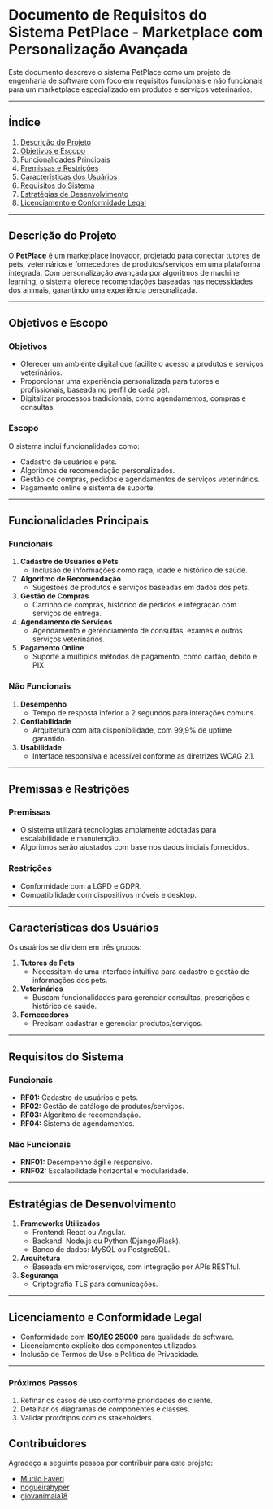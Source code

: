 # Documento de Requisitos do Sistema PetPlace - Marketplace com Personalização Avançada

Este documento descreve o sistema PetPlace como um projeto de engenharia de software com foco em requisitos funcionais e não funcionais para um marketplace especializado em produtos e serviços veterinários.

---

## Índice
1. [Descrição do Projeto](#descrição-do-projeto)
2. [Objetivos e Escopo](#objetivos-e-escopo)
3. [Funcionalidades Principais](#funcionalidades-principais)
4. [Premissas e Restrições](#premissas-e-restrições)
5. [Características dos Usuários](#características-dos-usuários)
6. [Requisitos do Sistema](#requisitos-do-sistema)
7. [Estratégias de Desenvolvimento](#estratégias-de-desenvolvimento)
8. [Licenciamento e Conformidade Legal](#licenciamento-e-conformidade-legal)

---

## Descrição do Projeto
O **PetPlace** é um marketplace inovador, projetado para conectar tutores de pets, veterinários e fornecedores de produtos/serviços em uma plataforma integrada. Com personalização avançada por algoritmos de machine learning, o sistema oferece recomendações baseadas nas necessidades dos animais, garantindo uma experiência personalizada.

---

## Objetivos e Escopo
### Objetivos
- Oferecer um ambiente digital que facilite o acesso a produtos e serviços veterinários.
- Proporcionar uma experiência personalizada para tutores e profissionais, baseada no perfil de cada pet.
- Digitalizar processos tradicionais, como agendamentos, compras e consultas.

### Escopo
O sistema inclui funcionalidades como:
- Cadastro de usuários e pets.
- Algoritmos de recomendação personalizados.
- Gestão de compras, pedidos e agendamentos de serviços veterinários.
- Pagamento online e sistema de suporte.

---

## Funcionalidades Principais
### Funcionais
1. **Cadastro de Usuários e Pets**
   - Inclusão de informações como raça, idade e histórico de saúde.
2. **Algoritmo de Recomendação**
   - Sugestões de produtos e serviços baseadas em dados dos pets.
3. **Gestão de Compras**
   - Carrinho de compras, histórico de pedidos e integração com serviços de entrega.
4. **Agendamento de Serviços**
   - Agendamento e gerenciamento de consultas, exames e outros serviços veterinários.
5. **Pagamento Online**
   - Suporte a múltiplos métodos de pagamento, como cartão, débito e PIX.

### Não Funcionais
1. **Desempenho**
   - Tempo de resposta inferior a 2 segundos para interações comuns.
2. **Confiabilidade**
   - Arquitetura com alta disponibilidade, com 99,9% de uptime garantido.
3. **Usabilidade**
   - Interface responsiva e acessível conforme as diretrizes WCAG 2.1.

---

## Premissas e Restrições
### Premissas
- O sistema utilizará tecnologias amplamente adotadas para escalabilidade e manutenção.
- Algoritmos serão ajustados com base nos dados iniciais fornecidos.

### Restrições
- Conformidade com a LGPD e GDPR.
- Compatibilidade com dispositivos móveis e desktop.

---

## Características dos Usuários
Os usuários se dividem em três grupos:
1. **Tutores de Pets**
   - Necessitam de uma interface intuitiva para cadastro e gestão de informações dos pets.
2. **Veterinários**
   - Buscam funcionalidades para gerenciar consultas, prescrições e histórico de saúde.
3. **Fornecedores**
   - Precisam cadastrar e gerenciar produtos/serviços.

---

## Requisitos do Sistema
### Funcionais
- **RF01:** Cadastro de usuários e pets.
- **RF02:** Gestão de catálogo de produtos/serviços.
- **RF03:** Algoritmo de recomendação.
- **RF04:** Sistema de agendamentos.

### Não Funcionais
- **RNF01:** Desempenho ágil e responsivo.
- **RNF02:** Escalabilidade horizontal e modularidade.

---

## Estratégias de Desenvolvimento
1. **Frameworks Utilizados**
   - Frontend: React ou Angular.
   - Backend: Node.js ou Python (Django/Flask).
   - Banco de dados: MySQL ou PostgreSQL.
2. **Arquitetura**
   - Baseada em microserviços, com integração por APIs RESTful.
3. **Segurança**
   - Criptografia TLS para comunicações.

---

## Licenciamento e Conformidade Legal
- Conformidade com **ISO/IEC 25000** para qualidade de software.
- Licenciamento explícito dos componentes utilizados.
- Inclusão de Termos de Uso e Política de Privacidade.

---

### Próximos Passos
1. Refinar os casos de uso conforme prioridades do cliente.
2. Detalhar os diagramas de componentes e classes.
3. Validar protótipos com os stakeholders.

## Contribuidores

Agradeço a seguinte pessoa por contribuir para este projeto:

- [Murilo Faveri](https://github.com/MuhFaveri)
- [nogueirahyper](https://github.com/nogueirahyper)
- [giovanimaia18](https://github.com/giovanimaia18)
